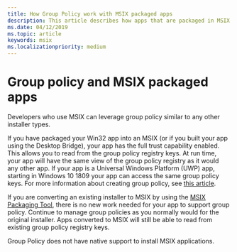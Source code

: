 ```yaml
---
title: How Group Policy work with MSIX packaged apps
description: This article describes how apps that are packaged in MSIX packages can leverage group policy similar to any other installer types. 
ms.date: 04/12/2019
ms.topic: article
keywords: msix
ms.localizationpriority: medium
---
```


# Group policy and MSIX packaged apps

Developers who use MSIX can leverage group policy similar to any other installer types.

If you have packaged your Win32 app into an MSIX (or if you built your app using the Desktop Bridge), your app has the full trust capability enabled. This allows you to read from the group policy registry keys. At run time, your app will have the same view of the group policy registry as it would any other app. If your app is a Universal Windows Platform (UWP) app, starting in Windows 10 1809 your app can access the same group policy keys. For more information about creating group policy, see [this article](https://docs.microsoft.com/openspecs/windows_protocols/ms-gpreg/834da877-264f-4589-9b80-b6b012c8edc3).

If you are converting an existing installer to MSIX by using the [MSIX Packaging Tool](mpt-overview.md), there is no new work needed for your app to support group policy. Continue to manage group policies as you normally would for the original installer. Apps converted to MSIX will still be able to read from existing group policy registry keys. 

Group Policy does not have native support to install MSIX applications. 
